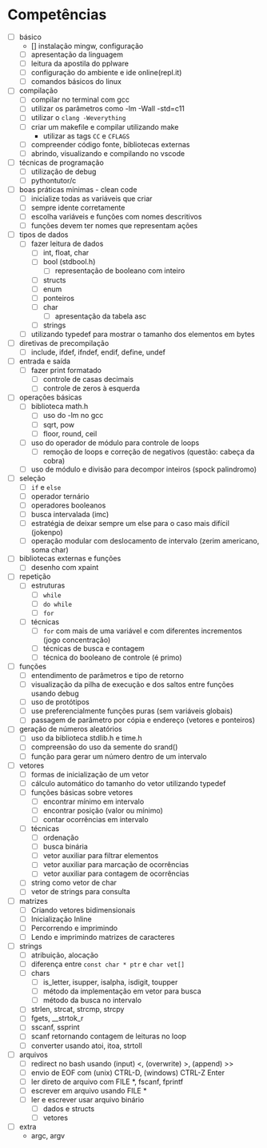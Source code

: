 # Competências

- [ ] básico
  - [] instalação mingw, configuração
  - [ ] apresentação da linguagem
  - [ ] leitura da apostila do pplware
  - [ ] configuração do ambiente e ide online(repl.it)
  - [ ] comandos básicos do linux
- [ ] compilação
  - [ ] compilar no terminal com gcc
  - [ ] utilizar os parâmetros como -lm -Wall -std=c11
  - [ ] utilizar o `clang -Weverything`
  - [ ] criar um makefile e compilar utilizando make
    - utilizar as tags `CC` e `CFLAGS`
  - [ ] compreender código fonte, bibliotecas externas
  - [ ] abrindo, visualizando e compilando no vscode
- [ ] técnicas de programação
  - [ ] utilização de debug
  - [ ] pythontutor/c
- [ ] boas práticas mínimas - clean code
  - [ ] inicialize todas as variáveis que criar
  - [ ] sempre idente corretamente
  - [ ] escolha variáveis e funções com nomes descritivos
  - [ ] funções devem ter nomes que representam ações
- [ ] tipos de dados
  - [ ] fazer leitura de dados
    - [ ] int, float, char
    - [ ] bool (stdbool.h)
      - [ ] representação de booleano com inteiro
    - [ ] structs
    - [ ] enum
    - [ ] ponteiros
    - [ ] char
      - [ ] apresentação da tabela asc
    - [ ] strings
  - [ ] utilizando typedef para mostrar o tamanho dos elementos em bytes
- [ ] diretivas de precompilação
  - [ ] include, ifdef, ifndef, endif, define, undef
- [ ] entrada e saída
  - [ ] fazer print formatado
    - [ ] controle de casas decimais
    - [ ] controle de zeros à esquerda
- [ ] operações básicas
  - [ ] biblioteca math.h
    - [ ] uso do -lm no gcc
    - [ ] sqrt, pow
    - [ ] floor, round, ceil
  - [ ] uso do operador de módulo para controle de loops
    - [ ] remoção de loops e correção de negativos (questão: cabeça da cobra)
  - [ ] uso de módulo e divisão para decompor inteiros (spock palindromo)
- [ ] seleção
  - [ ] `if` e `else`
  - [ ] operador ternário
  - [ ] operadores booleanos
  - [ ] busca intervalada (imc)
  - [ ] estratégia de deixar sempre um else para o caso mais difícil (jokenpo)
  - [ ] operação modular com deslocamento de intervalo (zerim americano, soma char)
- [ ] bibliotecas externas e funções
  - [ ] desenho com xpaint
- [ ] repetição
  - [ ] estruturas
    - [ ] `while`
    - [ ] `do while`
    - [ ] `for`
  - [ ] técnicas
    - [ ] `for` com mais de uma variável e com diferentes incrementos (jogo concentração)
    - [ ] técnicas de busca e contagem
    - [ ] técnica do booleano de controle (é primo)
- [ ] funções
  - [ ] entendimento de parâmetros e tipo de retorno
  - [ ] visualização da pilha de execução e dos saltos entre funções usando debug
  - [ ] uso de protótipos
  - [ ] use preferencialmente funções puras (sem variáveis globais)
  - [ ] passagem de parâmetro por cópia e endereço (vetores e ponteiros)
- [ ] geração de números aleatórios
  - [ ] uso da biblioteca stdlib.h e time.h
  - [ ] compreensão do uso da semente do srand()
  - [ ] função para gerar um número dentro de um intervalo
- [ ] vetores
  - [ ] formas de inicialização de um vetor
  - [ ] cálculo automático do tamanho do vetor utilizando typedef
  - [ ] funções básicas sobre vetores
    - [ ] encontrar mínimo em intervalo
    - [ ] encontrar posição (valor ou mínimo)
    - [ ] contar ocorrências em intervalo
  - [ ] técnicas
    - [ ] ordenação
    - [ ] busca binária
    - [ ] vetor auxiliar para filtrar elementos
    - [ ] vetor auxiliar para marcação de ocorrências
    - [ ] vetor auxiliar para contagem de ocorrências
  - [ ] string como vetor de char
  - [ ] vetor de strings para consulta
- [ ] matrizes
  - [ ] Criando vetores bidimensionais
  - [ ] Inicialização Inline
  - [ ] Percorrendo e imprimindo
  - [ ] Lendo e imprimindo matrizes de caracteres
- [ ] strings
  - [ ] atribuição, alocação
  - [ ] diferença entre `const char * ptr` e `char vet[]`
  - [ ] chars
    - [ ] is_letter, isupper, isalpha, isdigit, toupper
    - [ ] método da implementação em vetor para busca
    - [ ] método da busca no intervalo
  - [ ] strlen, strcat, strcmp, strcpy
  - [ ] fgets, __strtok_r
  - [ ] sscanf, ssprint
  - [ ] scanf retornando contagem de leituras no loop
  - [ ] converter usando atoi, itoa, strtoll
- [ ] arquivos
  - [ ] redirect no bash usando (input) <,  (overwrite) >, (append) >>
  - [ ] envio de EOF com (unix) CTRL-D, (windows) CTRL-Z Enter
  - [ ] ler direto de arquivo com FILE *, fscanf, fprintf
  - [ ] escrever em arquivo usando FILE *
  - [ ] ler e escrever usar arquivo binário
    - [ ] dados e structs
    - [ ] vetores
- [ ] extra
  - argc, argv
